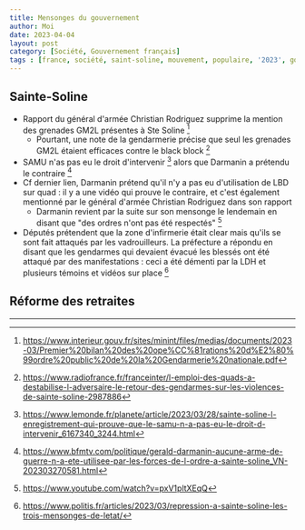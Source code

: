 ```yaml
---
title: Mensonges du gouvernement
author: Moi
date: 2023-04-04
layout: post
category: [Société, Gouvernement français]
tags : [france, société, saint-soline, mouvement, populaire, '2023', gouvernement]
---
```


## Sainte-Soline

- Rapport du général d'armée Christian Rodriguez supprime la mention des grenades GM2L présentes à Ste Soline [^omissionGM2L]
    - Pourtant, une note de la gendarmerie précise que seul les grenades GM2L étaient efficaces contre le black block [^avouGM2L]
- SAMU n'as pas eu le droit d'intervenir [^interdictionSAMU] alors que Darmanin a prétendu le contraire [^darmaninfdp]
- Cf dernier lien, Darmanin prétend qu'il n'y a pas eu d'utilisation de LBD sur quad : il y a une vidéo qui prouve le contraire, et c'est également mentionné par le général d'armée Christian Rodriguez dans son rapport
    - Darmanin revient par la suite sur son mensonge le lendemain en disant que "des ordres n'ont pas été respectés" [^darmaninmythomane]
- Députés prétendent que la zone d'infirmerie était clear mais qu'ils se sont fait attaqués par les vadrouilleurs. La préfecture a répondu en disant que les gendarmes qui devaient évacué les blessés ont été attaqué par des manifestations : ceci a été démenti par la LDH et plusieurs témoins et vidéos sur place [^eniememensonge]

## Réforme des retraites



---

[^omissionGM2L]: <https://www.interieur.gouv.fr/sites/minint/files/medias/documents/2023-03/Premier%20bilan%20des%20ope%CC%81rations%20d%E2%80%99ordre%20public%20de%20la%20Gendarmerie%20nationale.pdf>
[^avouGM2L]: <https://www.radiofrance.fr/franceinter/l-emploi-des-quads-a-destabilise-l-adversaire-le-retour-des-gendarmes-sur-les-violences-de-sainte-soline-2987886>
[^interdictionSAMU]: <https://www.lemonde.fr/planete/article/2023/03/28/sainte-soline-l-enregistrement-qui-prouve-que-le-samu-n-a-pas-eu-le-droit-d-intervenir_6167340_3244.html>
[^darmaninfdp]: <https://www.bfmtv.com/politique/gerald-darmanin-aucune-arme-de-guerre-n-a-ete-utilisee-par-les-forces-de-l-ordre-a-sainte-soline_VN-202303270581.html>
[^eniememensonge]: <https://www.politis.fr/articles/2023/03/repression-a-sainte-soline-les-trois-mensonges-de-letat/>
[^darmaninmythomane]: <https://www.youtube.com/watch?v=pxV1pltXEqQ>